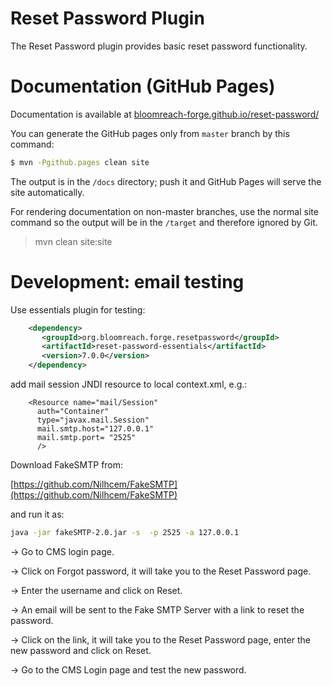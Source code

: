 # Reset Password Plugin

The Reset Password plugin provides basic reset password functionality. 


# Documentation (GitHub Pages)

Documentation is available at [bloomreach-forge.github.io/reset-password/](https://bloomreach-forge.github.io/reset-password/)

You can generate the GitHub pages only from ```master``` branch by this command:

```bash
$ mvn -Pgithub.pages clean site
```

The output is in the ```/docs``` directory; push it and GitHub Pages will serve the site automatically. 

For rendering documentation on non-master branches, use the normal site command so the output will be in the ```/target``` 
and therefore ignored by Git.

 > mvn clean site:site


 # Development: email testing
 Use essentials plugin for testing:
 
 ```xml
     <dependency>
        <groupId>org.bloomreach.forge.resetpassword</groupId>
        <artifactId>reset-password-essentials</artifactId>
        <version>7.0.0</version>       
     </dependency>
```
 
add mail session JNDI resource to local context.xml, e.g.:
 
```
    <Resource name="mail/Session" 
      auth="Container" 
      type="javax.mail.Session" 
      mail.smtp.host="127.0.0.1"
      mail.smtp.port= "2525"  
      />
```

Download  FakeSMTP from:

[https://github.com/Nilhcem/FakeSMTP](https://github.com/Nilhcem/FakeSMTP)

and run it as:

```bash
java -jar fakeSMTP-2.0.jar -s  -p 2525 -a 127.0.0.1
```
-> Go to CMS login page.

-> Click on Forgot password, it will take you to the Reset Password page.

-> Enter the username and click on Reset.

-> An email will be sent to the Fake SMTP Server with a link to reset the password.

-> Click on the link, it will take you to the Reset Password page, enter the new password and click on Reset.

-> Go to the CMS Login page and test the new password.
